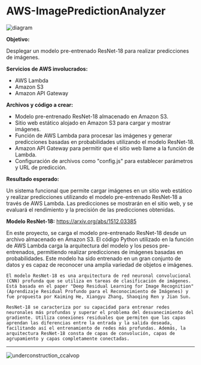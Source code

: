 # AWS-ImagePredictionAnalyzer

![diagram](https://github.com/ccalvop/AWS-ImagePredictionAnalyzer/assets/126183973/067f1659-b6b5-4e08-b919-73ea186113d3)

**Objetivo:**

Desplegar un modelo pre-entrenado ResNet-18 para realizar predicciones de imágenes.

**Servicios de AWS involucrados:**

  - AWS Lambda
  - Amazon S3
  - Amazon API Gateway

**Archivos y código a crear:**

  - Modelo pre-entrenado ResNet-18 almacenado en Amazon S3.
  - Sitio web estático alojado en Amazon S3 para cargar y mostrar imágenes.
  - Función de AWS Lambda para procesar las imágenes y generar predicciones basadas en probabilidades utilizando el modelo ResNet-18.
  - Amazon API Gateway para permitir que el sitio web llame a la función de Lambda.
  - Configuración de archivos como "config.js" para establecer parámetros y URL de predicción.

**Resultado esperado:**

Un sistema funcional que permite cargar imágenes en un sitio web estático y realizar predicciones utilizando el modelo pre-entrenado ResNet-18 a través de AWS Lambda. Las predicciones se mostrarán en el sitio web, y se evaluará el rendimiento y la precisión de las predicciones obtenidas.


**Modelo ResNet-18:** https://arxiv.org/abs/1512.03385

En este proyecto, se carga el modelo pre-entrenado ResNet-18 desde un archivo almacenado en Amazon S3. El código Python utilizado en la función de AWS Lambda carga la arquitectura del modelo y los pesos pre-entrenados, permitiendo realizar predicciones de imágenes basadas en probabilidades. Este modelo ha sido entrenado en un gran conjunto de datos y es capaz de reconocer una amplia variedad de objetos e imágenes.

```
El modelo ResNet-18 es una arquitectura de red neuronal convolucional (CNN) profunda que se utiliza en tareas de clasificación de imágenes. Está basada en el paper "Deep Residual Learning for Image Recognition" (Aprendizaje Residual Profundo para el Reconocimiento de Imágenes) y fue propuesta por Kaiming He, Xiangyu Zhang, Shaoqing Ren y Jian Sun. 

ResNet-18 se caracteriza por su capacidad para entrenar redes neuronales más profundas y superar el problema del desvanecimiento del gradiente. Utiliza conexiones residuales que permiten que las capas aprendan las diferencias entre la entrada y la salida deseada, facilitando así el entrenamiento de redes más profundas. Además, la arquitectura ResNet-18 consta de capas de convolución, capas de agrupamiento y capas completamente conectadas.
```

***

![underconstruction_ccalvop](https://user-images.githubusercontent.com/126183973/234038103-2ab74b58-e1ed-48b3-b45d-74de0e3f18cf.jpg)
